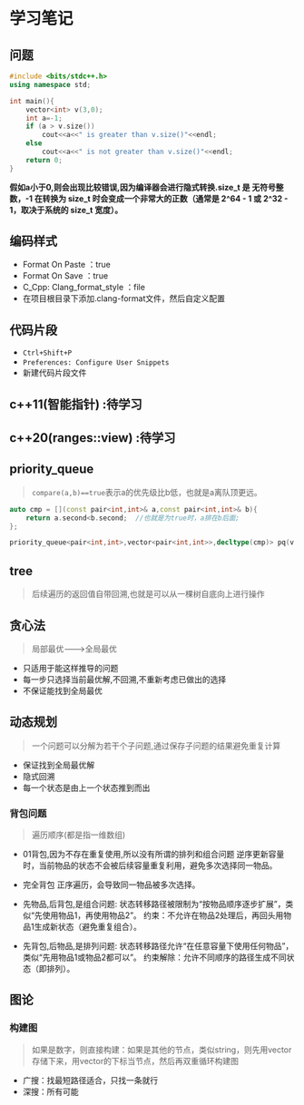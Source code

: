 # 学习笔记

## 问题

```c++
#include <bits/stdc++.h>
using namespace std;

int main(){
    vector<int> v(3,0);
    int a=-1;
    if (a > v.size())
        cout<<a<<" is greater than v.size()"<<endl;
    else
        cout<<a<<" is not greater than v.size()"<<endl;
    return 0;
}
```

**假如a小于0,则会出现比较错误,因为编译器会进行隐式转换.size_t 是 无符号整数，-1 在转换为 size_t 时会变成一个非常大的正数（通常是 2^64 - 1 或 2^32 - 1，取决于系统的 size_t 宽度）。**

## 编码样式

- Format On Paste ：true
- Format On Save ：true
- C_Cpp: Clang_format_style ：file
- 在项目根目录下添加.clang-format文件，然后自定义配置

## 代码片段

- `Ctrl+Shift+P`
- `Preferences: Configure User Snippets`
- 新建代码片段文件

## c++11(智能指针)  :待学习

## c++20(ranges::view)  :待学习

## priority_queue

> `compare(a,b)==true`表示a的优先级比b低，也就是a离队顶更远。

```c++
auto cmp = [](const pair<int,int>& a,const pair<int,int>& b){
    return a.second<b.second;  //也就是为true时，a排在b后面;
};

priority_queue<pair<int,int>,vector<pair<int,int>>,decltype(cmp)> pq(v.begin(),v.end(),cmp);
```

## tree

> 后续遍历的返回值自带回溯,也就是可以从一棵树自底向上进行操作

## 贪心法

>局部最优--->全局最优

- 只适用于能这样推导的问题
- 每一步只选择当前最优解,不回溯,不重新考虑已做出的选择
- 不保证能找到全局最优

## 动态规划

>一个问题可以分解为若干个子问题,通过保存子问题的结果避免重复计算

- 保证找到全局最优解
- 隐式回溯
- 每一个状态是由上一个状态推到而出

### 背包问题

>遍历顺序(都是指一维数组)

- 01背包,因为不存在重复使用,所以没有所谓的排列和组合问题
逆序更新容量时，当前物品的状态不会被后续容量重复利用，避免多次选择同一物品。

- 完全背包
正序遍历，会导致同一物品被多次选择。

- 先物品,后背包,是组合问题:
状态转移路径被限制为“按物品顺序逐步扩展”，类似“先使用物品1，再使用物品2”。
约束：不允许在物品2处理后，再回头用物品1生成新状态（避免重复组合）。

- 先背包,后物品,是排列问题:
状态转移路径允许“在任意容量下使用任何物品”，类似“先用物品1或物品2都可以”。
约束解除：允许不同顺序的路径生成不同状态（即排列）。

## 图论

### 构建图

> 如果是数字，则直接构建：如果是其他的节点，类似string，则先用vector存储下来，用vector的下标当节点，然后再双重循环构建图

- 广搜：找最短路径适合，只找一条就行
- 深搜：所有可能

